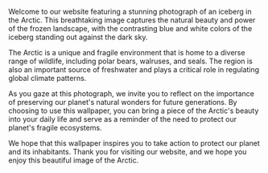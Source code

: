 <!--
Write me content for website with wallpaper "A photograph of an iceberg in the Arctic, with the blue and white colors contrasting against a dark sky."
-->

<!--font:Poppins-->

Welcome to our website featuring a stunning photograph of an iceberg in the Arctic. This breathtaking image captures the natural beauty and power of the frozen landscape, with the contrasting blue and white colors of the iceberg standing out against the dark sky.

The Arctic is a unique and fragile environment that is home to a diverse range of wildlife, including polar bears, walruses, and seals. The region is also an important source of freshwater and plays a critical role in regulating global climate patterns.

As you gaze at this photograph, we invite you to reflect on the importance of preserving our planet's natural wonders for future generations. By choosing to use this wallpaper, you can bring a piece of the Arctic's beauty into your daily life and serve as a reminder of the need to protect our planet's fragile ecosystems.

We hope that this wallpaper inspires you to take action to protect our planet and its inhabitants. Thank you for visiting our website, and we hope you enjoy this beautiful image of the Arctic.
